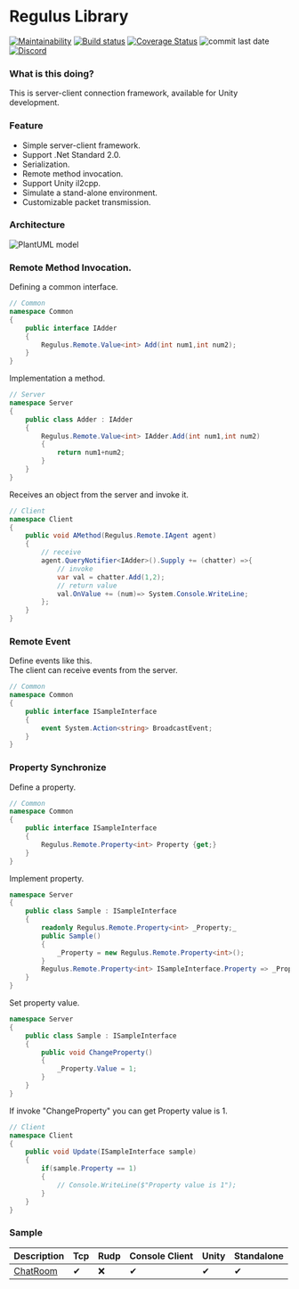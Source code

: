 # Regulus Library
[![Maintainability](https://api.codeclimate.com/v1/badges/78946edf1189eb49dfbd/maintainability)](https://codeclimate.com/github/jiowchern/Regulus/maintainability)
[![Build status](https://ci.appveyor.com/api/projects/status/2wtsf61u87qg62cc?svg=true)](https://ci.appveyor.com/project/jiowchern/regulus)
[![Coverage Status](https://coveralls.io/repos/github/jiowchern/Regulus/badge.svg?branch=)](https://coveralls.io/github/jiowchern/Regulus?branch=)
![commit last date](https://img.shields.io/github/last-commit/jiowchern/regulus)
[![Discord](https://img.shields.io/discord/101557008930451456)](https://discord.gg/uDF8NTp)
<!-- [![GitHub release](https://img.shields.io/github/release/jiowchern/regulus.svg?style=flat-square)](https://github.com/jiowchern/Regulus/releases)![pre-release](https://img.shields.io/github/v/release/jiowchern/Regulus?include_prereleases) -->
<!-- [![Gitter](https://badges.gitter.im/JoinChat.svg)](https://gitter.im/Regulus-Library) -->


### What is this doing?
This is server-client connection framework, available for Unity development.

### Feature
* Simple server-client framework.
* Support .Net Standard 2.0.
* Serialization.
* Remote method invocation.
* Support Unity il2cpp.
* Simulate a stand-alone environment.
* Customizable packet transmission.

### Architecture
<!-- 
@startuml
package "Project" {
rectangle "Common(dll)" as Common
rectangle "Server" as Server
rectangle "Client" as Client

}

package "Regulus Library" {
rectangle "Regulus.Remote.Client.dll" as Regulus.Remote.Client
rectangle "Regulus.Remote.Server.dll" as Regulus.Remote.Server
}

[Regulus.Remote.Server] <--- [Server]
[Regulus.Remote.Client] <--- [Client]
[Common] <.. [Client]
[Common] <.. [Server]

note left   of [Client]
 Unity or other compatible c#
 NetStandard2.0 project.
end note

note left   of [Server]
   Server-side game logic.
end note

note left   of [Common] 
   A common defined by the server and the client.
end note
@enduml
-->
![PlantUML model](http://www.plantuml.com/plantuml/svg/VL6xJiGm4Epz5QFGG14BKLCSeaK8tOdgHE7Ocs3m8t8Sf0ZnxpWsKJZTeyhEpcCdoMQ88iJH6jOB-IawGlKI_0V9ME6RXVGKhZDf--YjzUvQ6NDJGGme-BzYH-6BGYRBU60tcbpCP1aP-s7hpIrrena7FEacY30TtbvOlYNh8_4Im5ELd7UIlM0lvSxP2pkNsvzatd1VrpNsV-X8LSulgeAIgdokjERyt7P9P2xbm50R0VXsbUFLwJZ11_ZuJW7Isrv4tHY2l69ufhYBmYaHr1s_HLz-8sVa5ER8u-3bOe9bh0Uj29smIUOxBI-Pb-wp-m4o8oXgjIE5PaAgY26d8fNAKEONMJCtQHgj-GK0)  

### Remote Method Invocation.
Defining a common interface.
```csharp
// Common
namespace Common
{
	public interface IAdder 
	{				
		Regulus.Remote.Value<int> Add(int num1,int num2);
	}
}	
```
Implementation a method.
```csharp
// Server
namespace Server
{
	public class Adder : IAdder
	{
		Regulus.Remote.Value<int> IAdder.Add(int num1,int num2)
		{
			return num1+num2;
		}
	}
}
```
Receives an object from the server and invoke it.
```csharp
// Client
namespace Client
{		
	public void AMethod(Regulus.Remote.IAgent agent)
	{
		// receive
		agent.QueryNotifier<IAdder>().Supply += (chatter) =>{
			// invoke
			var val = chatter.Add(1,2);			
			// return value
			val.OnValue += (num)=> System.Console.WriteLine;
		};		
	}
}
```
### Remote Event 
Define events like this.  
The client can receive events from the server.
```csharp
// Common
namespace Common
{
	public interface ISampleInterface
	{				
		event System.Action<string> BroadcastEvent;
	}
}	
```

### Property Synchronize
Define a property.
```csharp
// Common
namespace Common
{
	public interface ISampleInterface
	{				
		Regulus.Remote.Property<int> Property {get;}
	}
}	
```
Implement property.
```csharp
namespace Server
{
	public class Sample : ISampleInterface
	{				
		readonly Regulus.Remote.Property<int> _Property;_
		public Sample()
		{
			_Property = new Regulus.Remote.Property<int>();
		}
		Regulus.Remote.Property<int> ISampleInterface.Property => _Property;
	}
}	
```
Set property value.
```csharp
namespace Server
{
	public class Sample : ISampleInterface
	{						
		public void ChangeProperty()
		{
			_Property.Value = 1;
		}
	}
}	
```
If invoke "ChangeProperty" you can get Property value is 1.
```csharp
// Client
namespace Client
{		
	public void Update(ISampleInterface sample)
	{
		if(sample.Property == 1)
		{
			// Console.WriteLine($"Property value is 1");
		}
	}
}
```

### Sample
Description|Tcp|Rudp|Console Client|Unity|Standalone
-|:-|:-|:-|:-|:-
[ChatRoom](https://github.com/jiowchern/Regulus.Samples/tree/master/Chat1)|✔|❌|✔|✔|✔


